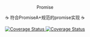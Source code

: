 <p align="center">
  Promise
</p>
<p align="center">☕️ 符合PromiseA+规范的promise实现 ☕️</p>
<p align="center">
  <a href='https://travis-ci.org/xieww/promise'>
    <img src='https://travis-ci.org/xieww/promise.svg?branch=master' alt='Coverage Status' />
  </a>
  <a href='https://coveralls.io/github/xieww/promise'>
    <img src='https://coveralls.io/repos/github/xieww/promise/badge.svg' alt='Coverage Status' />
  </a>
</p>
